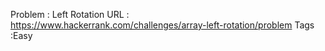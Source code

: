 Problem : Left Rotation
URL : https://www.hackerrank.com/challenges/array-left-rotation/problem
Tags :Easy